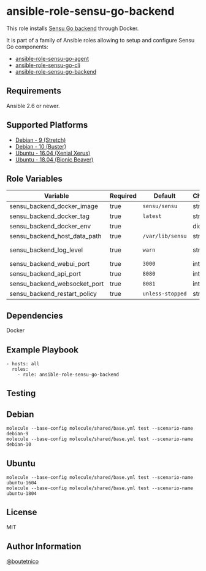ansible-role-sensu-go-backend
=============================

This role installs [Sensu Go backend](https://docs.sensu.io/sensu-go/latest/reference/backend/) through Docker.

It is part of a family of Ansible roles allowing to setup and configure Sensu Go components:

- [ansible-role-sensu-go-agent](https://github.com/boutetnico/ansible-role-sensu-go-agent)
- [ansible-role-sensu-go-cli](https://github.com/boutetnico/ansible-role-sensu-go-cli)
- [ansible-role-sensu-go-backend](https://github.com/boutetnico/ansible-role-sensu-go-backend)

Requirements
------------

Ansible 2.6 or newer.

Supported Platforms
-------------------

- [Debian - 9 (Stretch)](https://wiki.debian.org/DebianStretch)
- [Debian - 10 (Buster)](https://wiki.debian.org/DebianBuster)
- [Ubuntu - 16.04 (Xenial Xerus)](http://releases.ubuntu.com/16.04/)
- [Ubuntu - 18.04 (Bionic Beaver)](http://releases.ubuntu.com/18.04/)

Role Variables
--------------

| Variable                        | Required | Default                         | Choices   | Comments                                         |
|---------------------------------|----------|---------------------------------|-----------|--------------------------------------------------|
| sensu_backend_docker_image      | true     | `sensu/sensu`                   | string    |                                                  |
| sensu_backend_docker_tag        | true     | `latest`                        | string    | https://hub.docker.com/r/sensu/sensu/tags        |
| sensu_backend_docker_env        | true     |                                 | dict      | See `defaults/main.yml`.                         |
| sensu_backend_host_data_path    | true     | `/var/lib/sensu`                | string    | Path to files on host for persistence.           |
| sensu_backend_log_level         | true     | `warn`                          | string    | Values: panic, fatal, error, warn, info, debug.  |
| sensu_backend_webui_port        | true     | `3000`                          | int       | Sensu web UI.                                    |
| sensu_backend_api_port          | true     | `8080`                          | int       | Sensu API used by sensuctl, plugins.             |
| sensu_backend_websocket_port    | true     | `8081`                          | int       | WebSocket API used by Sensu agents.              |
| sensu_backend_restart_policy    | true     | `unless-stopped`                | string    |                                                  |

Dependencies
------------

Docker

Example Playbook
----------------

    - hosts: all
      roles:
        - role: ansible-role-sensu-go-backend

Testing
-------

## Debian

    molecule --base-config molecule/shared/base.yml test --scenario-name debian-9
    molecule --base-config molecule/shared/base.yml test --scenario-name debian-10

## Ubuntu

    molecule --base-config molecule/shared/base.yml test --scenario-name ubuntu-1604
    molecule --base-config molecule/shared/base.yml test --scenario-name ubuntu-1804

License
-------

MIT

Author Information
------------------

[@boutetnico](https://github.com/boutetnico)
